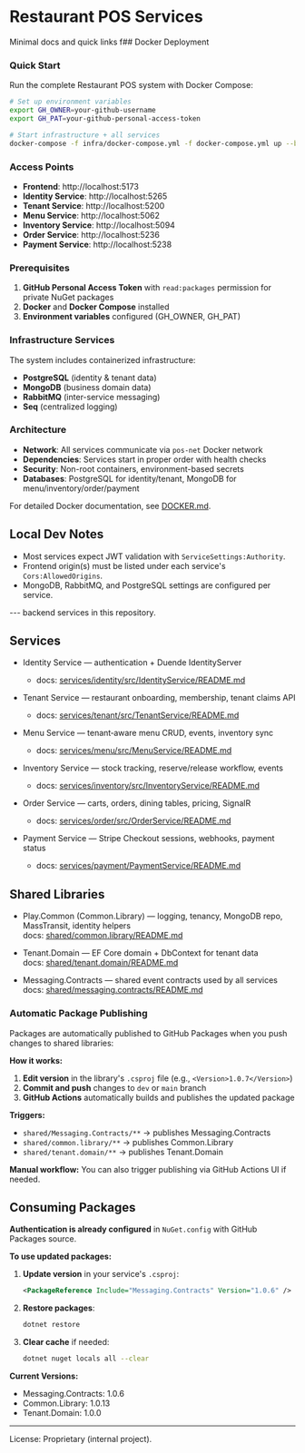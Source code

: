 # Restaurant POS Services

Minimal docs and quick links f## Docker Deployment

### Quick Start
Run the complete Restaurant POS system with Docker Compose:

```bash
# Set up environment variables
export GH_OWNER=your-github-username
export GH_PAT=your-github-personal-access-token

# Start infrastructure + all services
docker-compose -f infra/docker-compose.yml -f docker-compose.yml up --build
```

### Access Points
- **Frontend**: http://localhost:5173
- **Identity Service**: http://localhost:5265
- **Tenant Service**: http://localhost:5200
- **Menu Service**: http://localhost:5062
- **Inventory Service**: http://localhost:5094
- **Order Service**: http://localhost:5236
- **Payment Service**: http://localhost:5238

### Prerequisites
1. **GitHub Personal Access Token** with `read:packages` permission for private NuGet packages
2. **Docker** and **Docker Compose** installed
3. **Environment variables** configured (GH_OWNER, GH_PAT)

### Infrastructure Services
The system includes containerized infrastructure:
- **PostgreSQL** (identity & tenant data)
- **MongoDB** (business domain data)
- **RabbitMQ** (inter-service messaging)
- **Seq** (centralized logging)

### Architecture
- **Network**: All services communicate via `pos-net` Docker network
- **Dependencies**: Services start in proper order with health checks
- **Security**: Non-root containers, environment-based secrets
- **Databases**: PostgreSQL for identity/tenant, MongoDB for menu/inventory/order/payment

For detailed Docker documentation, see [DOCKER.md](./DOCKER.md).

## Local Dev Notes

- Most services expect JWT validation with `ServiceSettings:Authority`.
- Frontend origin(s) must be listed under each service's `Cors:AllowedOrigins`.
- MongoDB, RabbitMQ, and PostgreSQL settings are configured per service.

--- backend services in this repository.

## Services

- Identity Service — authentication + Duende IdentityServer
  - docs: [services/identity/src/IdentityService/README.md](./services/identity/src/IdentityService/README.md)

- Tenant Service — restaurant onboarding, membership, tenant claims API
  - docs: [services/tenant/src/TenantService/README.md](./services/tenant/src/TenantService/README.md)

- Menu Service — tenant‑aware menu CRUD, events, inventory sync
  - docs: [services/menu/src/MenuService/README.md](./services/menu/src/MenuService/README.md)

- Inventory Service — stock tracking, reserve/release workflow, events
  - docs: [services/inventory/src/InventoryService/README.md](./services/inventory/src/InventoryService/README.md)

- Order Service — carts, orders, dining tables, pricing, SignalR
  - docs: [services/order/src/OrderService/README.md](./services/order/src/OrderService/README.md)

- Payment Service — Stripe Checkout sessions, webhooks, payment status
  - docs: [services/payment/PaymentService/README.md](./services/payment/PaymentService/README.md)

## Shared Libraries

- Play.Common (Common.Library) — logging, tenancy, MongoDB repo, MassTransit, identity helpers  
  docs: [shared/common.library/README.md](./shared/common.library/README.md)
  
- Tenant.Domain — EF Core domain + DbContext for tenant data  
  docs: [shared/tenant.domain/README.md](./shared/tenant.domain/README.md)

- Messaging.Contracts — shared event contracts used by all services  
  docs: [shared/messaging.contracts/README.md](./shared/messaging.contracts/README.md)

### Automatic Package Publishing
Packages are automatically published to GitHub Packages when you push changes to shared libraries:

**How it works:**
1. **Edit version** in the library's `.csproj` file (e.g., `<Version>1.0.7</Version>`)
2. **Commit and push** changes to `dev` or `main` branch
3. **GitHub Actions** automatically builds and publishes the updated package

**Triggers:**
- `shared/Messaging.Contracts/**` → publishes Messaging.Contracts  
- `shared/common.library/**` → publishes Common.Library
- `shared/tenant.domain/**` → publishes Tenant.Domain

**Manual workflow:** You can also trigger publishing via GitHub Actions UI if needed.

## Consuming Packages
**Authentication is already configured** in `NuGet.config` with GitHub Packages source.

**To use updated packages:**
1. **Update version** in your service's `.csproj`:
   ```xml
   <PackageReference Include="Messaging.Contracts" Version="1.0.6" />
   ```
2. **Restore packages**:
   ```bash
   dotnet restore
   ```
3. **Clear cache** if needed:
   ```bash
   dotnet nuget locals all --clear
   ```

**Current Versions:**
- Messaging.Contracts: 1.0.6
- Common.Library: 1.0.13  
- Tenant.Domain: 1.0.0


---

License: Proprietary (internal project).
